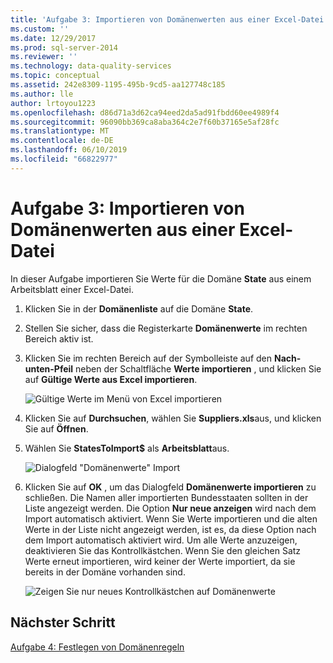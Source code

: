 ```yaml
---
title: 'Aufgabe 3: Importieren von Domänenwerten aus einer Excel-Datei | Microsoft-Dokumentation'
ms.custom: ''
ms.date: 12/29/2017
ms.prod: sql-server-2014
ms.reviewer: ''
ms.technology: data-quality-services
ms.topic: conceptual
ms.assetid: 242e8309-1195-495b-9cd5-aa127748c185
ms.author: lle
author: lrtoyou1223
ms.openlocfilehash: d86d71a3d62ca94eed2da5ad91fbdd60ee4989f4
ms.sourcegitcommit: 96090bb369ca8aba364c2e7f60b37165e5af28fc
ms.translationtype: MT
ms.contentlocale: de-DE
ms.lasthandoff: 06/10/2019
ms.locfileid: "66822977"
---
```

# <a name="task-3-importing-domain-values-from-an-excel-file"></a>Aufgabe 3: Importieren von Domänenwerten aus einer Excel-Datei

  In dieser Aufgabe importieren Sie Werte für die Domäne **State** aus einem Arbeitsblatt einer Excel-Datei.  
  
1.  Klicken Sie in der **Domänenliste** auf die Domäne **State**.  
  
2.  Stellen Sie sicher, dass die Registerkarte **Domänenwerte** im rechten Bereich aktiv ist.  
  
3.  Klicken Sie im rechten Bereich auf der Symbolleiste auf den **Nach-unten-Pfeil** neben der Schaltfläche **Werte importieren** , und klicken Sie auf **Gültige Werte aus Excel importieren**.  
  
     ![Gültige Werte im Menü von Excel importieren](../../2014/tutorials/media/et-importingdomainvaluesfromanexcelfile-01.jpg "gültige Werte werden im Menü von Excel importieren.")  
  
4.  Klicken Sie auf **Durchsuchen**, wählen Sie **Suppliers.xls**aus, und klicken Sie auf **Öffnen**.  
  
5.  Wählen Sie **StatesToImport$** als **Arbeitsblatt**aus.  
  
     ![Dialogfeld "Domänenwerte" Import](../../2014/tutorials/media/et-importingdomainvaluesfromanexcelfile-02.jpg "im Dialogfeld \"Domänenwerte\" Importieren")  
  
6.  Klicken Sie auf **OK** , um das Dialogfeld **Domänenwerte importieren** zu schließen. Die Namen aller importierten Bundesstaaten sollten in der Liste angezeigt werden. Die Option **Nur neue anzeigen** wird nach dem Import automatisch aktiviert. Wenn Sie Werte importieren und die alten Werte in der Liste nicht angezeigt werden, ist es, da diese Option nach dem Import automatisch aktiviert wird. Um alle Werte anzuzeigen, deaktivieren Sie das Kontrollkästchen. Wenn Sie den gleichen Satz Werte erneut importieren, wird keiner der Werte importiert, da sie bereits in der Domäne vorhanden sind.  
  
     ![Zeigen Sie nur neues Kontrollkästchen auf Domänenwerte](../../2014/tutorials/media/et-importingdomainvaluesfromanexcelfile-03.jpg "nur neues Kontrollkästchen auf Domänenwerte anzeigen")  
  
## <a name="next-step"></a>Nächster Schritt  
 [Aufgabe 4: Festlegen von Domänenregeln](../../2014/tutorials/task-4-setting-domain-rules.md)  
  
  

